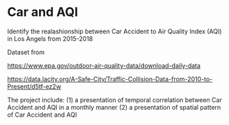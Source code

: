 # Car and AQI
Identify the realashionship between Car Accident to Air Quality Index (AQI) in Los Angels from 2015-2018

Dataset from 

https://www.epa.gov/outdoor-air-quality-data/download-daily-data

https://data.lacity.org/A-Safe-City/Traffic-Collision-Data-from-2010-to-Present/d5tf-ez2w

The project include:
(1) a presentation of temporal correlation between Car Accident and AQI in a monthly manner
(2) a presentation of spatial pattern of Car Accident and AQI
 
